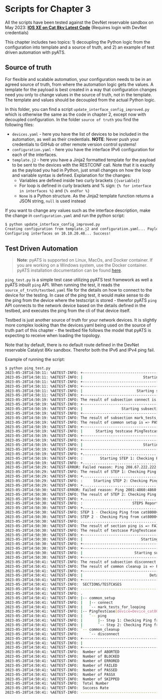 # Scripts for Chapter 3

All the scripts have been tested against the DevNet reservable sandbox on May 2023: **[IOS XE on Cat 8kv Latest Code](https://devnetsandbox.cisco.com/RM/Diagram/Index/a5823504-3391-47cc-93a4-8bcadc701839?diagramType=Topology)** (Requires login with DevNet credentials)

This chapter includes two topics: 1) decoupling the Python logic from the configuration into template and a source of truth, and 2) an example of test driven automation with pyATS.

## Source of truth

For flexible and scalable automation, your configuration needs to be in an agreed source of truth, from where the automation logic gets the values. A template for the payload is best created in a way that configuration changes need you only to change values in the source of truth, not in the template. The template and values should be decoupled from the actual Python logic.

In this folder, you can find a script `update_interface_config_improved.py` which is otherwise the same as the code in chapter 2, except now with decoupled configuration. In the folder `source of truth` you find the following files:
- `devices.yaml` - here you have the list of devices to be included in the automation, as well as their credentials. **NOTE**: Never push your credentials to GitHub or other remote version control systems!
- `configuration.yaml` - here you have the interface IPv6 configuration for each of the interfaces.
- `template.j2` - here you have a Jinja2 formatted template for the payload to be sent to the devices with the RESTCONF call. Note that it is exactly as the payload you had in Python, just small changes on how the loop and variable syntax is defined. Explanation for the changes:
    - Variables are defined inside two curly brackets `{{variable}}`
    - For loop is defined in curly brackets and % sign: `{% for interface in interfaces %}` and `{% endfor %}`
    - `None` is a Python structure. As the Jinja2 template function returns a JSON string, `null` is used instead

If you want to change any values such as the interface description, make the change in `configuration.yaml` and run the python script:
```bash
$ python update_interface_config_improved.py
Creating configuration from template.j2 and configuration.yaml... Payload created!
Configuring interfaces on 10.10.20.48... Success!
```

## Test Driven Automation

> **Note**: pyATS is supported on Linux, MacOs, and Docker container. If you are working on a Windows system, use the Docker container. pyATS installation documentation can be found [here](https://pubhub.devnetcloud.com/media/pyats-getting-started/docs/install/installpyATS.html).

`ping_test.py` is a simple test case utilizing pyATS test framework as well a pyATS inbuilt `ping` API. When running the test, it reads the `source_of_truth/testbed.yaml` file for the details on how to connect to the device for the testing. In case of the ping test, it would make sense to do the ping from the device where the testscript is stored - therefor pyATS `ping` API connects to the network device based on the details defined in the testbed, and executes the ping from the cli of that device itself.

Testbed is just another source of truth for your network devices. It is slightly more complex looking than the devices.yaml being used on the source of truth part of this chapter - the testbed file follows the model that pyATS is expecting to receive when loading the topology.

Note that by default, there is no default route defined in the DevNet reservable Catalyst 8Kv sandbox. Therefor both the IPv6 and IPv4 ping fail.

Example of running the script:
```bash
$ python ping_test.py 
2023-05-28T14:50:11: %AETEST-INFO: +------------------------------------------------------------------------------+
2023-05-28T14:50:11: %AETEST-INFO: |                            Starting common setup                             |
2023-05-28T14:50:11: %AETEST-INFO: +------------------------------------------------------------------------------+
2023-05-28T14:50:11: %AETEST-INFO: +------------------------------------------------------------------------------+
2023-05-28T14:50:11: %AETEST-INFO: |                         Starting subsection connect                          |
2023-05-28T14:50:11: %AETEST-INFO: +------------------------------------------------------------------------------+
2023-05-28T14:50:19: %AETEST-INFO: The result of subsection connect is => PASSED
2023-05-28T14:50:19: %AETEST-INFO: +------------------------------------------------------------------------------+
2023-05-28T14:50:19: %AETEST-INFO: |                  Starting subsection mark_tests_for_looping                  |
2023-05-28T14:50:19: %AETEST-INFO: +------------------------------------------------------------------------------+
2023-05-28T14:50:19: %AETEST-INFO: The result of subsection mark_tests_for_looping is => PASSED
2023-05-28T14:50:19: %AETEST-INFO: The result of common setup is => PASSED
2023-05-28T14:50:19: %AETEST-INFO: +------------------------------------------------------------------------------+
2023-05-28T14:50:19: %AETEST-INFO: |      Starting testcase PingTestcase[device=Device_cat8000v,_type_iosxe]      |
2023-05-28T14:50:19: %AETEST-INFO: +------------------------------------------------------------------------------+
2023-05-28T14:50:19: %AETEST-INFO: +------------------------------------------------------------------------------+
2023-05-28T14:50:19: %AETEST-INFO: |                            Starting section ping                             |
2023-05-28T14:50:19: %AETEST-INFO: +------------------------------------------------------------------------------+
2023-05-28T14:50:19: %AETEST-INFO: +..............................................................................+
2023-05-28T14:50:19: %AETEST-INFO: :        Starting STEP 1: Checking Ping from cat8000v to 208.67.222.222        :
2023-05-28T14:50:19: %AETEST-INFO: +..............................................................................+
2023-05-28T14:50:29: %AETEST-ERROR: Failed reason: Ping 208.67.222.222 from device cat8000v unsuccessful
2023-05-28T14:50:29: %AETEST-INFO: The result of STEP 1: Checking Ping from cat8000v to 208.67.222.222 is => FAILED
2023-05-28T14:50:29: %AETEST-INFO: +..............................................................................+
2023-05-28T14:50:29: %AETEST-INFO: :     Starting STEP 2: Checking Ping from cat8000v to 2001:4860:4860::8888     :
2023-05-28T14:50:29: %AETEST-INFO: +..............................................................................+
2023-05-28T14:50:30: %AETEST-ERROR: Failed reason: Ping 2001:4860:4860::8888 from device cat8000v unsuccessful
2023-05-28T14:50:30: %AETEST-INFO: The result of STEP 2: Checking Ping from cat8000v to 2001:4860:4860::8888 is => FAILED
2023-05-28T14:50:30: %AETEST-INFO: +..........................................................+
2023-05-28T14:50:30: %AETEST-INFO: :                       STEPS Report                       :
2023-05-28T14:50:30: %AETEST-INFO: +..........................................................+
2023-05-28T14:50:30: %AETEST-INFO: STEP 1 - Checking Ping from cat8000v to 208.67.222.222Failed    
2023-05-28T14:50:30: %AETEST-INFO: STEP 2 - Checking Ping from cat8000v to 2001:4860:4860::8888Failed    
2023-05-28T14:50:30: %AETEST-INFO: ............................................................
2023-05-28T14:50:30: %AETEST-INFO: The result of section ping is => FAILED
2023-05-28T14:50:30: %AETEST-INFO: The result of testcase PingTestcase[device=Device_cat8000v,_type_iosxe] is => FAILED
2023-05-28T14:50:30: %AETEST-INFO: +------------------------------------------------------------------------------+
2023-05-28T14:50:30: %AETEST-INFO: |                           Starting common cleanup                            |
2023-05-28T14:50:30: %AETEST-INFO: +------------------------------------------------------------------------------+
2023-05-28T14:50:30: %AETEST-INFO: +------------------------------------------------------------------------------+
2023-05-28T14:50:30: %AETEST-INFO: |                        Starting subsection disconnect                        |
2023-05-28T14:50:30: %AETEST-INFO: +------------------------------------------------------------------------------+
2023-05-28T14:50:41: %AETEST-INFO: The result of subsection disconnect is => PASSED
2023-05-28T14:50:41: %AETEST-INFO: The result of common cleanup is => PASSED
2023-05-28T14:50:41: %AETEST-INFO: +------------------------------------------------------------------------------+
2023-05-28T14:50:41: %AETEST-INFO: |                               Detailed Results                               |
2023-05-28T14:50:41: %AETEST-INFO: +------------------------------------------------------------------------------+
2023-05-28T14:50:41: %AETEST-INFO:  SECTIONS/TESTCASES                                                      RESULT   
2023-05-28T14:50:41: %AETEST-INFO: --------------------------------------------------------------------------------
2023-05-28T14:50:41: %AETEST-INFO: .
2023-05-28T14:50:41: %AETEST-INFO: |-- common_setup                                                          PASSED
2023-05-28T14:50:41: %AETEST-INFO: |   |-- connect                                                           PASSED
2023-05-28T14:50:41: %AETEST-INFO: |   `-- mark_tests_for_looping                                            PASSED
2023-05-28T14:50:41: %AETEST-INFO: |-- PingTestcase[device=Device_cat8000v,_type_iosxe]                      FAILED
2023-05-28T14:50:41: %AETEST-INFO: |   `-- ping                                                              FAILED
2023-05-28T14:50:41: %AETEST-INFO: |       |-- Step 1: Checking Ping from cat8000v to 208.67.222.222         FAILED
2023-05-28T14:50:41: %AETEST-INFO: |       `-- Step 2: Checking Ping from cat8000v to 2001:4860:4860::...    FAILED
2023-05-28T14:50:41: %AETEST-INFO: `-- common_cleanup                                                        PASSED
2023-05-28T14:50:41: %AETEST-INFO:     `-- disconnect                                                        PASSED
2023-05-28T14:50:41: %AETEST-INFO: +------------------------------------------------------------------------------+
2023-05-28T14:50:41: %AETEST-INFO: |                                   Summary                                    |
2023-05-28T14:50:41: %AETEST-INFO: +------------------------------------------------------------------------------+
2023-05-28T14:50:41: %AETEST-INFO:  Number of ABORTED                                                            0 
2023-05-28T14:50:41: %AETEST-INFO:  Number of BLOCKED                                                            0 
2023-05-28T14:50:41: %AETEST-INFO:  Number of ERRORED                                                            0 
2023-05-28T14:50:41: %AETEST-INFO:  Number of FAILED                                                             1 
2023-05-28T14:50:41: %AETEST-INFO:  Number of PASSED                                                             2 
2023-05-28T14:50:41: %AETEST-INFO:  Number of PASSX                                                              0 
2023-05-28T14:50:41: %AETEST-INFO:  Number of SKIPPED                                                            0 
2023-05-28T14:50:41: %AETEST-INFO:  Total Number                                                                 3 
2023-05-28T14:50:41: %AETEST-INFO:  Success Rate                                                             66.7% 
2023-05-28T14:50:41: %AETEST-INFO: --------------------------------------------------------------------------------
```
